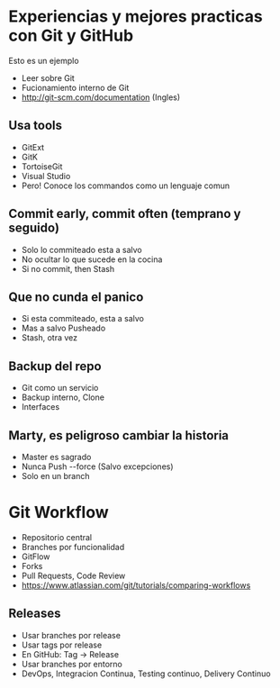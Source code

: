 # Experiencias y mejores practicas con Git y GitHub
Esto es un ejemplo

- Leer sobre Git
- Fucionamiento interno de Git
- http://git-scm.com/documentation (Ingles)


## Usa tools

- GitExt
- GitK
- TortoiseGit
- Visual Studio
- Pero! Conoce los commandos como un lenguaje comun


## Commit early, commit often (temprano y seguido)

- Solo lo commiteado esta a salvo
- No ocultar lo que sucede en la cocina
- Si no commit, then Stash

## Que no cunda el panico

- Si esta commiteado, esta a salvo
- Mas a salvo Pusheado
- Stash, otra vez

## Backup del repo

- Git como un servicio
- Backup interno, Clone
- Interfaces


## Marty, es peligroso cambiar la historia

- Master es sagrado
- Nunca Push --force (Salvo excepciones)
- Solo en un branch


# Git Workflow

- Repositorio central
- Branches por funcionalidad
- GitFlow
- Forks
- Pull Requests, Code Review
- https://www.atlassian.com/git/tutorials/comparing-workflows


## Releases

- Usar branches por release
- Usar tags por release
- En GitHub: Tag -> Release
- Usar branches por entorno
- DevOps, Integracion Continua, Testing continuo, Delivery Continuo


